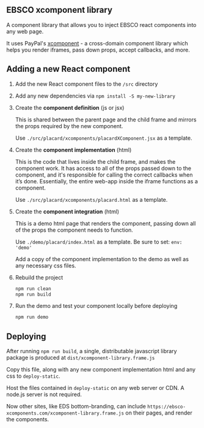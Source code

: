 EBSCO xcomponent library
---------------

A component library that allows you to inject EBSCO react components into any web page.

It uses PayPal's [xcomponent](https://github.com/krakenjs/xcomponent) - a cross-domain component 
library which helps you render iframes, pass down props, accept callbacks, and more. 


Adding a new React component
-----------

1. Add the new React component files to the `/src` directory

2. Add any new dependencies via `npm install -S my-new-library`

3. Create the **component definition** (js or jsx)

   This is shared between the parent page and the child frame and mirrors the props required by the new component. 

   Use `./src/placard/xcomponents/placardXComponent.jsx` as a template.

4. Create the **component implementation**  (html)

   This is the code that lives inside the child frame, and makes the component work. It has access to all of the props passed down to the component, and it's responsible for calling the correct callbacks when it’s done. Essentially, the entire web-app inside the iframe functions as a component.

   Use `./src/placard/xcomponents/placard.html` as a template.
   
5. Create the **component integration** (html)

   This is a demo html page that renders the component, passing down all of the props the component needs to function.

   Use `./demo/placard/index.html` as a template. Be sure to set: `env: 'demo'`
   
   Add a copy of the component implementation to the demo as well as any necessary css files.

6. Rebuild the project

   ```bash
   npm run clean
   npm run build
   ```
   
7. Run the demo and test your component locally before deploying

   ```bash
   npm run demo
   ```

Deploying
-----------

After running `npm run build`, a single, distributable javascript library package is produced at `dist/xcomponent-library.frame.js`

Copy this file, along with any new component implementation html and any css to `deploy-static`.

Host the files contained in `deploy-static` on any web server or CDN. A node.js server is not required.

Now other sites, like EDS bottom-branding, can include `https://ebsco-xcomponents.com/xcomponent-library.frame.js` 
on their pages, and render the components.

